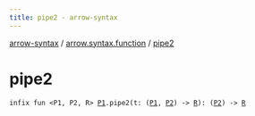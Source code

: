 ```yaml
---
title: pipe2 - arrow-syntax
---
```


[arrow-syntax](../index.html) / [arrow.syntax.function](index.html) / [pipe2](./pipe2.html)

# pipe2

`infix fun <P1, P2, R> `[`P1`](pipe2.html#P1)`.pipe2(t: (`[`P1`](pipe2.html#P1)`, `[`P2`](pipe2.html#P2)`) -> `[`R`](pipe2.html#R)`): (`[`P2`](pipe2.html#P2)`) -> `[`R`](pipe2.html#R)